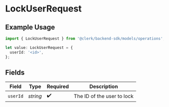 # LockUserRequest

## Example Usage

```typescript
import { LockUserRequest } from '@clerk/backend-sdk/models/operations';

let value: LockUserRequest = {
  userId: '<id>',
};
```

## Fields

| Field    | Type     | Required           | Description                |
| -------- | -------- | ------------------ | -------------------------- |
| `userId` | _string_ | :heavy_check_mark: | The ID of the user to lock |
